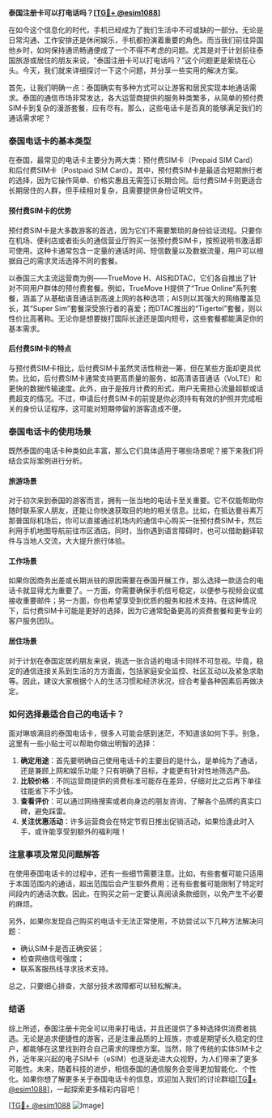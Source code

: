 **泰国注册卡可以打电话吗？[[TG💪+ @esim1088](https://t.me/s/esim1088)]**

在如今这个信息化的时代，手机已经成为了我们生活中不可或缺的一部分。无论是日常沟通、工作安排还是休闲娱乐，手机都扮演着重要的角色。而当我们前往异国他乡时，如何保持通讯畅通便成了一个不得不考虑的问题。尤其是对于计划前往泰国旅游或居住的朋友来说，“泰国注册卡可以打电话吗？”这个问题更是萦绕在心头。今天，我们就来详细探讨一下这个问题，并分享一些实用的解决方案。

首先，让我们明确一点：泰国确实有多种方式可以让游客和居民实现本地通话需求。泰国的通信市场非常发达，各大运营商提供的服务种类繁多，从简单的预付费SIM卡到复杂的漫游套餐，应有尽有。那么，这些电话卡是否真的能够满足我们的通话需求呢？

### 泰国电话卡的基本类型

在泰国，最常见的电话卡主要分为两大类：预付费SIM卡（Prepaid SIM Card）和后付费SIM卡（Postpaid SIM Card）。其中，预付费SIM卡是最适合短期旅行者的选择，因为它操作简单、价格实惠且无需签订长期合同。后付费SIM卡则更适合长期居住的人群，但手续相对复杂，且需要提供身份证明文件。

#### 预付费SIM卡的优势

预付费SIM卡是大多数游客的首选，因为它们不需要繁琐的身份验证流程。只要你在机场、便利店或者街头的通信营业厅购买一张预付费SIM卡，按照说明书激活即可使用。这种卡通常包含一定量的通话时间、短信数量以及数据流量，用户可以根据自己的需求灵活选择不同的套餐。

以泰国三大主流运营商为例——TrueMove H、AIS和DTAC，它们各自推出了针对不同用户群体的预付费套餐。例如，TrueMove H提供了“True Online”系列套餐，涵盖了从基础语音通话到高速上网的各种选项；AIS则以其强大的网络覆盖见长，其“Super Sim”套餐深受旅行者的喜爱；而DTAC推出的“Tigertel”套餐，则以性价比高著称。无论你是想要拨打国际长途还是国内短号，这些套餐都能满足你的基本需求。

#### 后付费SIM卡的特点

与预付费SIM卡相比，后付费SIM卡虽然灵活性稍逊一筹，但在某些方面却更具优势。比如，后付费SIM卡通常支持更高质量的服务，如高清语音通话（VoLTE）和更快的数据传输速度。此外，由于是按月计费的形式，用户无需担心流量超额或话费超支的情况。不过，申请后付费SIM卡的前提是你必须持有有效的护照并完成相关的身份认证程序，这可能对短期停留的游客造成不便。

### 泰国电话卡的使用场景

既然泰国的电话卡种类如此丰富，那么它们具体适用于哪些场景呢？接下来我们将结合实际案例进行分析。

#### 旅游场景

对于初次来到泰国的游客而言，拥有一张当地的电话卡至关重要。它不仅能帮助你随时联系家人朋友，还能让你快速获取目的地的相关信息。比如，在抵达曼谷素万那普国际机场后，你可以直接通过机场内的通信中心购买一张预付费SIM卡，然后利用手机地图导航前往市区酒店。同时，当你遇到语言障碍时，也可以借助翻译软件与当地人交流，大大提升旅行体验。

#### 工作场景

如果你因商务出差或长期派驻的原因需要在泰国开展工作，那么选择一款适合的电话卡就显得尤为重要了。一方面，你需要确保手机信号稳定，以便参与视频会议或接收重要邮件；另一方面，你也希望享受到优质的服务和技术支持。在这种情况下，后付费SIM卡可能是更好的选择，因为它通常配备更高的资费套餐和更专业的客户服务团队。

#### 居住场景

对于计划在泰国定居的朋友来说，挑选一张合适的电话卡同样不可忽视。毕竟，稳定的通信连接关系到生活的方方面面，包括家庭安全监控、社区互动以及紧急求助等。因此，建议大家根据个人的生活习惯和经济状况，综合考量各种因素后再做决定。

### 如何选择最适合自己的电话卡？

面对琳琅满目的泰国电话卡，很多人可能会感到迷茫，不知道该如何下手。别急，这里有一些小贴士可以帮助你做出明智的选择：

1. **确定用途**：首先要明确自己使用电话卡的主要目的是什么，是单纯为了通话，还是兼顾上网和娱乐功能？只有明确了目标，才能更有针对性地筛选产品。
2. **比较价格**：不同运营商提供的资费标准可能存在差异，仔细对比之后再下单往往能省下不少钱。
3. **查看评价**：可以通过网络搜索或者向身边的朋友咨询，了解各个品牌的真实口碑，避免踩雷。
4. **关注优惠活动**：许多运营商会在特定节假日推出促销活动，如果恰逢此时入手，或许能享受到额外的福利哦！

### 注意事项及常见问题解答

在使用泰国电话卡的过程中，还有一些细节需要注意。比如，有些套餐可能只适用于本国范围内的通话，超出范围后会产生额外费用；还有些套餐可能限制了特定时间段内的通话次数。因此，在购买之前一定要认真阅读条款细则，以免产生不必要的麻烦。

另外，如果你发现自己购买的电话卡无法正常使用，不妨尝试以下几种方法解决问题：
- 确认SIM卡是否正确安装；
- 检查网络信号强度；
- 联系客服热线寻求技术支持。

总之，只要细心排查，大部分技术故障都可以轻松解决。

### 结语

综上所述，泰国注册卡完全可以用来打电话，并且还提供了多种选择供消费者挑选。无论是追求便捷性的游客，还是注重品质的上班族，亦或是期望长久稳定的住户，都能够在这里找到符合自己需求的理想方案。当然，除了传统的实体SIM卡之外，近年来兴起的电子SIM卡（eSIM）也逐渐走进大众视野，为人们带来了更多可能性。未来，随着科技的进步，相信泰国的通信服务会变得更加智能化、个性化。如果你想了解更多关于泰国电话卡的信息，欢迎加入我们的讨论群组[[TG💪+ @esim1088](https://t.me/s/esim1088)]，一起探索更多精彩内容吧！

[[TG💪+ @esim1088](https://t.me/s/esim1088) ![Image](https://i.postimg.cc/4NQfJmqS/Snipaste-2025-05-13-00-14-12.png)]